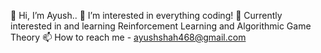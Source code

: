 👋 Hi, I’m Ayush..
👀 I’m interested in everything coding!
🌱 Currently interested in and learning Reinforcement Learning and Algorithmic Game Theory
📫 How to reach me - ayushshah468@gmail.com

<!---
ayush-shah0/ayush-shah0 is a ✨ special ✨ repository because its `README.md` (this file) appears on your GitHub profile.
You can click the Preview link to take a look at your changes.
--->

